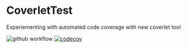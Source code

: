 # CoverletTest
Experiementing with automated code coverage with new coverlet tool

![github workflow](https://github.com/mahabubulhasan/CoverletTest/actions/workflows/ci.yml/badge.svg)
[![codecov](https://codecov.io/gh/mahabubulhasan/CoverletTest/branch/main/graph/badge.svg?token=84KC881NB3)](https://codecov.io/gh/mahabubulhasan/CoverletTest)
